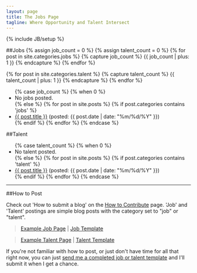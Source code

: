 ```yaml
---
layout: page
title: The Jobs Page
tagline: Where Opportunity and Talent Intersect
---
```

{% include JB/setup %}

##Jobs
{% assign job_count = 0 %}
{% assign talent_count = 0 %}
{% for post in site.categories.jobs %}
   {% capture job_count %} {{ job_count | plus: 1 }} {% endcapture %}
{% endfor %}

{% for post in site.categories.talent %}
   {% capture talent_count %} {{ talent_count | plus: 1 }} {% endcapture %}
{% endfor %}

<ul class="posts">
{% case job_count %}
{% when 0 %}
	<li>No jobs posted.</li>
{% else %}
	{% for post in site.posts %}
    	{% if post.categories contains 'jobs' %}
        	<li><a href="{{ BASE_PATH }}{{ post.url }}">{{ post.title }}</a> (posted: {{ post.date | date: "%m/%d/%Y" }})</li>
    	{% endif %}
	{% endfor %}
{% endcase %}
</ul>

##Talent

<ul class="posts">
{% case talent_count %}
{% when 0 %}
	<li>No talent posted.</li>
{% else %}
	{% for post in site.posts %}
	    {% if post.categories contains 'talent' %}
	        <li><a href="{{ BASE_PATH }}{{ post.url }}">{{ post.title }}</a> (posted: {{ post.date | date: "%m/%d/%Y" }})</li>
	    {% endif %}
	{% endfor %}
{% endcase %}	
</ul>
<hr />

##How to Post

Check out 'How to submit a blog' on the <a href="github.html">How to Contribute</a> page. 'Job' and 'Talent' postings are simple blog posts with the category set to "job" or "talent". 

>[Example Job Page](examples/2013-12-10-job-example.html) | [Job Template](examples/2013-12-10-job-template.md)

>[Example Talent Page](examples/2013-12-10-talent-example.html) | [Talent Template](examples/2013-12-10-talent-template.md)
	
If you're not familiar with how to post, or just don't have time for all that right now, you can just [send me a completed job or talent template](mailto:jeffery.brewer@gmail.com) and I'll submit it when I get a chance. 